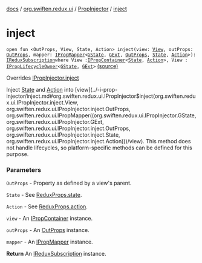 [docs](../../index.md) / [org.swiften.redux.ui](../index.md) / [PropInjector](index.md) / [inject](./inject.md)

# inject

`open fun <OutProps, View, State, Action> inject(view: `[`View`](inject.md#View)`, outProps: `[`OutProps`](inject.md#OutProps)`, mapper: `[`IPropMapper`](../-i-prop-mapper.md)`<`[`GState`](index.md#GState)`, `[`GExt`](index.md#GExt)`, `[`OutProps`](inject.md#OutProps)`, `[`State`](inject.md#State)`, `[`Action`](inject.md#Action)`>): `[`IReduxSubscription`](../../org.swiften.redux.core/-i-redux-subscription/index.md)` where View : `[`IPropContainer`](../-i-prop-container/index.md)`<`[`State`](inject.md#State)`, `[`Action`](inject.md#Action)`>, View : `[`IPropLifecycleOwner`](../-i-prop-lifecycle-owner/index.md)`<`[`GState`](index.md#GState)`, `[`GExt`](index.md#GExt)`>` [(source)](https://github.com/protoman92/KotlinRedux/tree/master/common/common-ui/src/main/kotlin/org/swiften/redux/ui/Injector.kt#L171)

Overrides [IPropInjector.inject](../-i-prop-injector/inject.md)

Inject [State](../-i-prop-injector/inject.md#State) and [Action](../-i-prop-injector/inject.md#Action) into [view](../-i-prop-injector/inject.md#org.swiften.redux.ui.IPropInjector$inject(org.swiften.redux.ui.IPropInjector.inject.View, org.swiften.redux.ui.IPropInjector.inject.OutProps, org.swiften.redux.ui.IPropMapper((org.swiften.redux.ui.IPropInjector.GState, org.swiften.redux.ui.IPropInjector.GExt, org.swiften.redux.ui.IPropInjector.inject.OutProps, org.swiften.redux.ui.IPropInjector.inject.State, org.swiften.redux.ui.IPropInjector.inject.Action)))/view). This method does not handle lifecycles, so
platform-specific methods can be defined for this purpose.

### Parameters

`OutProps` - Property as defined by a view's parent.

`State` - See [ReduxProps.state](../-redux-props/state.md).

`Action` - See [ReduxProps.action](../-redux-props/action.md).

`view` - An [IPropContainer](../-i-prop-container/index.md) instance.

`outProps` - An [OutProps](../-i-prop-injector/inject.md#OutProps) instance.

`mapper` - An [IPropMapper](../-i-prop-mapper.md) instance.

**Return**
An [IReduxSubscription](../../org.swiften.redux.core/-i-redux-subscription/index.md) instance.

